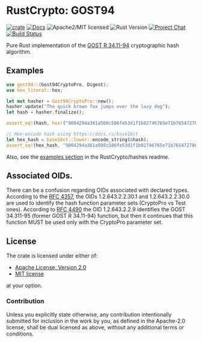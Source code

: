 # RustCrypto: GOST94

[![crate][crate-image]][crate-link]
[![Docs][docs-image]][docs-link]
![Apache2/MIT licensed][license-image]
![Rust Version][rustc-image]
[![Project Chat][chat-image]][chat-link]
[![Build Status][build-image]][build-link]

Pure Rust implementation of the [GOST R 34.11-94] cryptographic hash algorithm.

## Examples

```rust
use gost94::{Gost94CryptoPro, Digest};
use hex_literal::hex;

let mut hasher = Gost94CryptoPro::new();
hasher.update("The quick brown fox jumps over the lazy dog");
let hash = hasher.finalize();

assert_eq!(hash, hex!("9004294a361a508c586fe53d1f1b02746765e71b765472786e4770d565830a76"));

// Hex-encode hash using https://docs.rs/base16ct
let hex_hash = base16ct::lower::encode_string(&hash);
assert_eq!(hex_hash, "9004294a361a508c586fe53d1f1b02746765e71b765472786e4770d565830a76");
```

Also, see the [examples section] in the RustCrypto/hashes readme.

## Associated OIDs.
There can be a confusion regarding OIDs associated with declared types.
According to the [RFC 4357], the OIDs 1.2.643.2.2.30.1 and 1.2.643.2.2.30.0 are used to identify the hash function parameter sets (CryptoPro vs Test ones).
According to [RFC 4490] the OID 1.2.643.2.2.9 identifies the GOST 34.311-95 (former GOST R 34.11-94) function, but then it continues that this function MUST be used only with the CryptoPro parameter set.

## License

The crate is licensed under either of:

* [Apache License, Version 2.0](http://www.apache.org/licenses/LICENSE-2.0)
* [MIT license](http://opensource.org/licenses/MIT)

at your option.

### Contribution

Unless you explicitly state otherwise, any contribution intentionally submitted
for inclusion in the work by you, as defined in the Apache-2.0 license, shall be
dual licensed as above, without any additional terms or conditions.

[//]: # (badges)

[crate-image]: https://img.shields.io/crates/v/gost94.svg
[crate-link]: https://crates.io/crates/gost94
[docs-image]: https://docs.rs/gost94/badge.svg
[docs-link]: https://docs.rs/gost94/
[license-image]: https://img.shields.io/badge/license-Apache2.0/MIT-blue.svg
[rustc-image]: https://img.shields.io/badge/rustc-1.85+-blue.svg
[chat-image]: https://img.shields.io/badge/zulip-join_chat-blue.svg
[chat-link]: https://rustcrypto.zulipchat.com/#narrow/stream/260041-hashes
[build-image]: https://github.com/RustCrypto/hashes/workflows/gost94/badge.svg?branch=master
[build-link]: https://github.com/RustCrypto/hashes/actions?query=workflow%3Agost94

[//]: # (general links)

[GOST R 34.11-94]: https://en.wikipedia.org/wiki/GOST_(hash_function)
[RFC 4357]: https://www.rfc-editor.org/rfc/rfc4357
[RFC 4490]: https://www.rfc-editor.org/rfc/rfc4490
[examples section]: https://github.com/RustCrypto/hashes#Examples
